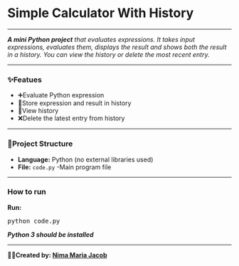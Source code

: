 <h1>Simple Calculator With History</h1>
<hr>
<p><i><b>A mini Python project</b> that evaluates expressions. It takes input expressions, evaluates them, displays the result and shows both the result in a history. You can view the history or delete the most recent entry.</i></p>
<hr>
<h3>✨Featues</h3>
<ul>
    <li>➕Evaluate Python expression</li>
    <li>📁Store expression and result in history</li>
    <li>📄View history</li>
    <li>❌Delete the latest entry from history</li>
</ul>
<hr>
<h3>📂Project Structure</h3>
<ul>
    <li><b>Language:</b> Python (no external libraries used)</li>
    <li><b>File:</b> <code>code.py</code> -Main program file</li>
</ul>
<hr>
<h3>How to run</h3>
<p><b>Run:</b></p>
<pre>python code.py</pre>
<p><b><i>Python 3 should be installed</i></b></p>
<hr>
<b>👩‍💻Created by: <a href="https://github.com/NimaMaria">Nima Maria Jacob</a></b>


